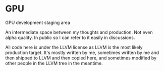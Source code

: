 # GPU
GPU development staging area

An intermediate space between my thoughts and production. Not even alpha
quality. In public so I can refer to it easily in discussions.

All code here is under the LLVM license as LLVM is the most likely production
target. It's mostly written by me, sometimes written by me and then shipped
to LLVM and then copied here, and sometimes modified by other people in the
LLVM tree in the meantime.
